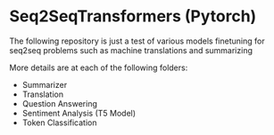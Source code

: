 # Seq2SeqTransformers (Pytorch)
The following repository is just a test of various models finetuning for seq2seq problems such as machine translations and summarizing

More details are at each of the following folders:
- Summarizer
- Translation
- Question Answering
- Sentiment Analysis (T5 Model)
- Token Classification 